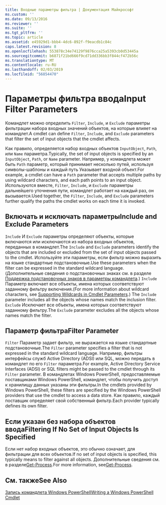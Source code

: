 ```yaml
---
title: Входные параметры фильтра | Документация Майкрософт
ms.custom: ''
ms.date: 09/13/2016
ms.reviewer: ''
ms.suite: ''
ms.tgt_pltfrm: ''
ms.topic: article
ms.assetid: e45929d1-bbb4-4dc6-892f-f9eacdb1c84c
caps.latest.revision: 8
ms.openlocfilehash: 553878c34e74129f9876cca25a5393cb0d53445a
ms.sourcegitcommit: b6871f21bd666f9cd71dd336bb3f844cf472b56c
ms.translationtype: MT
ms.contentlocale: ru-RU
ms.lasthandoff: 02/03/2019
ms.locfileid: "56854470"
---
```

# <a name="input-filter-parameters"></a><span data-ttu-id="f313a-102">Параметры фильтра ввода</span><span class="sxs-lookup"><span data-stu-id="f313a-102">Input Filter Parameters</span></span>

<span data-ttu-id="f313a-103">Командлет можно определить `Filter`, `Include`, и `Exclude` параметры фильтрации набора входных значений объектов, на которые влияет на командлет.</span><span class="sxs-lookup"><span data-stu-id="f313a-103">A cmdlet can define `Filter`, `Include`, and `Exclude` parameters that filter the set of input objects that the cmdlet affects.</span></span>

<span data-ttu-id="f313a-104">Как правило, определяется набор входных объектов `InputObject`, `Path`, или `Name` параметра.</span><span class="sxs-lookup"><span data-stu-id="f313a-104">Typically, the set of input objects is specified by an `InputObject`, `Path`, or `Name` parameter.</span></span> <span data-ttu-id="f313a-105">Например, у командлета может быть `Path` параметр, который принимает несколько путей, используя символы-шаблоны и каждый путь Указывает входной объект.</span><span class="sxs-lookup"><span data-stu-id="f313a-105">For example, a cmdlet can have a `Path` parameter that accepts multiple paths by using wildcard characters, and each path points to an input object.</span></span> <span data-ttu-id="f313a-106">Используются вместе, `Filter`, `Include`, и `Exclude` параметры дальнейшего уточнения пути, командлет работает на каждый раз, он вызывается.</span><span class="sxs-lookup"><span data-stu-id="f313a-106">Used together, the `Filter`, `Include`, and `Exclude` parameters further qualify the paths the cmdlet works on each time it is invoked.</span></span>

## <a name="include-and-exclude-parameters"></a><span data-ttu-id="f313a-107">Включать и исключать параметры</span><span class="sxs-lookup"><span data-stu-id="f313a-107">Include and Exclude Parameters</span></span>

<span data-ttu-id="f313a-108">`Include` И `Exclude` параметры определяют объекты, которые включаются или исключаются из набора входных объектов, переданных в командлет.</span><span class="sxs-lookup"><span data-stu-id="f313a-108">The `Include` and `Exclude` parameters identify the objects that are included or excluded from the set of input objects passed to the cmdlet.</span></span> <span data-ttu-id="f313a-109">Используйте эти параметры, если фильтр можно выразить на языке стандартные подстановочные.</span><span class="sxs-lookup"><span data-stu-id="f313a-109">Use these parameters when the filter can be expressed in the standard wildcard language.</span></span> <span data-ttu-id="f313a-110">(Дополнительные сведения о подстановочных знаках см. в разделе [Поддержка подстановочных знаков в параметры командлета](./supporting-wildcard-characters-in-cmdlet-parameters.md).) `Include` Параметр включает все объекты, имена которых соответствуют заданному фильтру включения.</span><span class="sxs-lookup"><span data-stu-id="f313a-110">(For more information about wildcard characters, see [Supporting Wildcards in Cmdlet Parameters](./supporting-wildcard-characters-in-cmdlet-parameters.md).) The `Include` parameter includes all the objects whose names match the inclusion filter.</span></span> <span data-ttu-id="f313a-111">`Exclude` Исключает все объекты, имена которых соответствуют заданному фильтру.</span><span class="sxs-lookup"><span data-stu-id="f313a-111">The `Exclude` parameter excludes all the objects whose names match the filter.</span></span>

## <a name="filter-parameter"></a><span data-ttu-id="f313a-112">Параметр фильтра</span><span class="sxs-lookup"><span data-stu-id="f313a-112">Filter Parameter</span></span>

<span data-ttu-id="f313a-113">`Filter` Параметр задает фильтр, не выражается на языке стандартные подстановочные.</span><span class="sxs-lookup"><span data-stu-id="f313a-113">The `Filter` parameter specifies a filter that is not expressed in the standard wildcard language.</span></span> <span data-ttu-id="f313a-114">Например, фильтры интерфейсы служб Active Directory (ADSI) или SQL, можно передать в командлет по его `Filter` параметра.</span><span class="sxs-lookup"><span data-stu-id="f313a-114">For example, Active Directory Service Interfaces (ADSI) or SQL filters might be passed to the cmdlet through its `Filter` parameter.</span></span> <span data-ttu-id="f313a-115">В командлетах Windows PowerShell, предоставляемые поставщиками Windows PowerShell, командлет, чтобы получить доступ к хранилищу данных указаны эти фильтры.</span><span class="sxs-lookup"><span data-stu-id="f313a-115">In the cmdlets provided by Windows PowerShell, these filters are specified by the Windows PowerShell providers that use the cmdlet to access a data store.</span></span> <span data-ttu-id="f313a-116">Как правило, каждый поставщик определяет свой собственный фильтр.</span><span class="sxs-lookup"><span data-stu-id="f313a-116">Each provider typically defines its own filter.</span></span>

## <a name="filtering-if-no-set-of-input-objects-is-specified"></a><span data-ttu-id="f313a-117">Если указан без набора объектов ввода</span><span class="sxs-lookup"><span data-stu-id="f313a-117">Filtering If No Set of Input Objects Is Specified</span></span>

<span data-ttu-id="f313a-118">Если нет набор входных объектов, это обычно означает, для фильтрации для всех объектов.</span><span class="sxs-lookup"><span data-stu-id="f313a-118">If no set of input objects is specified, this typically means to filter against all objects.</span></span> <span data-ttu-id="f313a-119">Дополнительные сведения см. в разделе[Get-Process](/powershell/module/Microsoft.PowerShell.Management/Get-Process).</span><span class="sxs-lookup"><span data-stu-id="f313a-119">For more information, see[Get-Process](/powershell/module/Microsoft.PowerShell.Management/Get-Process).</span></span>

## <a name="see-also"></a><span data-ttu-id="f313a-120">См. также</span><span class="sxs-lookup"><span data-stu-id="f313a-120">See Also</span></span>

[<span data-ttu-id="f313a-121">Запись командлета Windows PowerShell</span><span class="sxs-lookup"><span data-stu-id="f313a-121">Writing a Windows PowerShell Cmdlet</span></span>](./writing-a-windows-powershell-cmdlet.md)